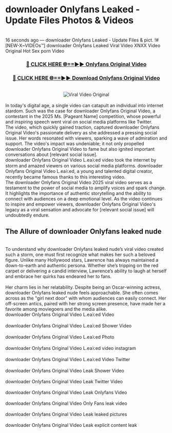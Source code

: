 # downloader Onlyfans Leaked - Update Files Photos & Videos 
<br>
16 seconds ago — downloader Onlyfans Leaked - Update Files & pict. !#[NEW-X~VIDEOs™] downloader Onlyfans Leaked Viral Video XNXX Video Original Hot Sex porn Video
<br>
<div align="center">
<h3><a href="http://freeplayer.one?title=downloader&ref=25OR" rel="nofollow">🔴 CLICK HERE 🌐==►► Onlyfans Original Video</a></h3>
<h3><a href="http://freeplayer.one?title=downloader&ref=25OR" rel="nofollow">🔴 CLICK HERE 🌐==►► Download Onlyfans Original Video</a></h3>
<br>
<a href="http://freeplayer.one?title=downloader&ref=25OR" rel="nofollow" data-target="animated-image.originalLink"><img src="https://i.ibb.co.com/xMMVF88/686577567.gif" alt="Viral Video Original" style="max-width: 100%; display: inline-block;" data-target="animated-image.originalImage"></a>
</div>
<br>
In today's digital age, a single video can catapult an individual into internet stardom. Such was the case for downloader Onlyfans Original Video, a contestant in the 2025 Ms. [Pageant Name] competition, whose powerful and inspiring speech went viral on social media platforms like Twitter.
<br>
The video, which quickly gained traction, captured downloader Onlyfans Original Video's passionate delivery as she addressed a pressing social issue. Her words resonated with viewers, sparking a wave of admiration and support. The video's impact was undeniable; it not only propelled downloader Onlyfans Original Video to fame but also ignited important conversations about [relevant social issue].
<br>
downloader Onlyfans Original Video L.ea𝚔ed video took the internet by storm and amazed viewers on various social media platforms. downloader Onlyfans Original Video L.ea𝚔ed, a young and talented digital creator, recently became famous thanks to this interesting video.
<br>
The downloader Onlyfans Original Video 2025 viral video serves as a testament to the power of social media to amplify voices and spark change. It highlights the importance of authentic storytelling and the ability to connect with audiences on a deep emotional level. As the video continues to inspire and empower viewers, downloader Onlyfans Original Video's legacy as a viral sensation and advocate for [relevant social issue] will undoubtedly endure.
<br>
<h2>The Allure of downloader Onlyfans leaked nude</h2>
<br>
To understand why downloader Onlyfans leaked nude’s viral video created such a storm, one must first recognize what makes her such a beloved figure. Unlike many Hollywood stars, Lawrence has always maintained a down-to-earth and authentic persona. Whether she’s tripping on the red carpet or delivering a candid interview, Lawrence’s ability to laugh at herself and embrace her quirks has endeared her to fans.
<br><br>
Her charm lies in her relatability. Despite being an Oscar-winning actress, downloader Onlyfans leaked nude feels approachable. She often comes across as the "girl next door" with whom audiences can easily connect. Her off-screen antics, paired with her strong screen presence, have made her a favorite among moviegoers and the media alike.
<br>
downloader Onlyfans Original Video L.ea𝚔ed Video
<br><br>
downloader Onlyfans Original Video L.ea𝚔ed Shower Video
<br><br>
downloader Onlyfans Original Video L.ea𝚔ed Photo
<br><br>
downloader Onlyfans Original Video L.ea𝚔ed video instagram
<br><br>
downloader Onlyfans Original Video L.ea𝚔ed Video Twitter
<br><br>
downloader Onlyfans Original Video Leak Shower Video
<br><br>
downloader Onlyfans Original Video Leak Twitter Video
<br><br>
downloader Onlyfans Original Video Leak Onlyfans Video
<br><br>
downloader Onlyfans Original Video Only Fans leak video
<br><br>
downloader Onlyfans Original Video Leak leaked pictures
<br><br>
downloader Onlyfans Original Video Leak explicit content leak